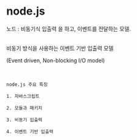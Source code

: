 # node.js

노드 : 비동기식 입출력 을 하고, 이벤트를 전달하는 모델.

  
<br>
비동기 방식을 사용하는 이벤트 기반 입출력 모델

(Event driven, Non-blocking I/O model)

<br>
  
```
node.js 주요 특징

1. 자바스크립트

2. 모듈과 패키지

3. 비동기 입출력

4. 이벤트 기반 입출력
```
